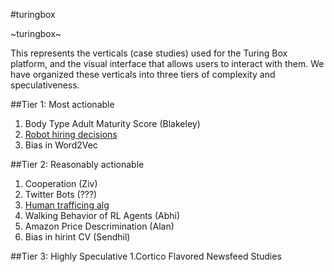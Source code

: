 #turingbox

~turingbox~

This represents the verticals (case studies) used for the Turing Box platform, and the visual interface that allows users to interact with them. We have organized these verticals into three tiers of complexity and speculativeness. 

##Tier 1: Most actionable
1. Body Type Adult Maturity Score (Blakeley)
2. [Robot hiring decisions](https://www.theguardian.com/technology/2018/mar/04/robots-screen-candidates-for-jobs-artificial-intelligence?CMP=twt_gu) 
3. Bias in Word2Vec
  

##Tier 2: Reasonably actionable
1. Cooperation</b> (Ziv)
2. Twitter Bots</b> (???)
3. [Human trafficing alg](https://womenintheworld.com/2018/02/13/mother-of-invention-created-ingenious-way-to-track-down-human-trafficking-victims/)
4. Walking Behavior of RL Agents (Abhi)
5. Amazon Price Descrimination (Alan)
6. Bias in hirint CV (Sendhil)

##Tier 3: Highly Speculative
1.Cortico Flavored Newsfeed Studies
